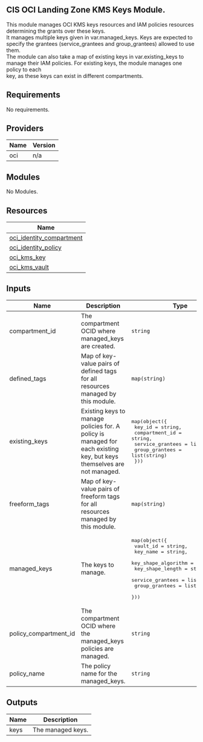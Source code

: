 ## CIS OCI Landing Zone KMS Keys Module.

This module manages OCI KMS keys resources and IAM policies resources determining the grants over these keys.  
It manages multiple keys given in var.managed\_keys. Keys are expected to specify the grantees (service\_grantees and group\_grantees) allowed to use them.  
The module can also take a map of existing keys in var.existing\_keys to manage their IAM policies. For existing keys, the module manages one policy to each  
key, as these keys can exist in different compartments.

## Requirements

No requirements.

## Providers

| Name | Version |
|------|---------|
| oci | n/a |

## Modules

No Modules.

## Resources

| Name |
|------|
| [oci_identity_compartment](https://registry.terraform.io/providers/oracle/oci/latest/docs/data-sources/identity_compartment) |
| [oci_identity_policy](https://registry.terraform.io/providers/oracle/oci/latest/docs/resources/identity_policy) |
| [oci_kms_key](https://registry.terraform.io/providers/oracle/oci/latest/docs/resources/kms_key) |
| [oci_kms_vault](https://registry.terraform.io/providers/oracle/oci/latest/docs/data-sources/kms_vault) |

## Inputs

| Name | Description | Type | Default | Required |
|------|-------------|------|---------|:--------:|
| compartment\_id | The compartment OCID where managed\_keys are created. | `string` | n/a | yes |
| defined\_tags | Map of key-value pairs of defined tags for all resources managed by this module. | `map(string)` | `null` | no |
| existing\_keys | Existing keys to manage policies for. A policy is managed for each existing key, but keys themselves are not managed. | <pre>map(object({<br>    key_id = string,<br>    compartment_id = string,<br>    service_grantees = list(string),<br>    group_grantees = list(string)<br>  }))</pre> | `{}` | no |
| freeform\_tags | Map of key-value pairs of freeform tags for all resources managed by this module. | `map(string)` | `null` | no |
| managed\_keys | The keys to manage. | <pre>map(object({<br>    vault_id = string,<br>    key_name = string,<br>    key_shape_algorithm = string,<br>    key_shape_length = string,<br>    service_grantees = list(string),<br>    group_grantees = list(string)<br>  }))</pre> | `{}` | no |
| policy\_compartment\_id | The compartment OCID where the managed\_keys policies are managed. | `string` | n/a | yes |
| policy\_name | The policy name for the managed\_keys. | `string` | `"lz-keys-policy"` | no |

## Outputs

| Name | Description |
|------|-------------|
| keys | The managed keys. |
